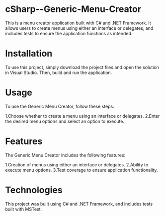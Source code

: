 # cSharp--Generic-Menu-Creator

This is a menu creator application built with C# and .NET Framework. It allows users to create menus using either an interface or delegates, and includes tests to ensure the application functions as intended.

# Installation
To use this project, simply download the project files and open the solution in Visual Studio. Then, build and run the application.

# Usage
To use the Generic Menu Creator, follow these steps:

1.Choose whether to create a menu using an interface or delegates.
2.Enter the desired menu options and select an option to execute.

# Features
The Generic Menu Creator includes the following features:

1.Creation of menus using either an interface or delegates.
2.Ability to execute menu options.
3.Test coverage to ensure application functionality.

# Technologies
This project was built using C# and .NET Framework, and includes tests built with MSTest.
